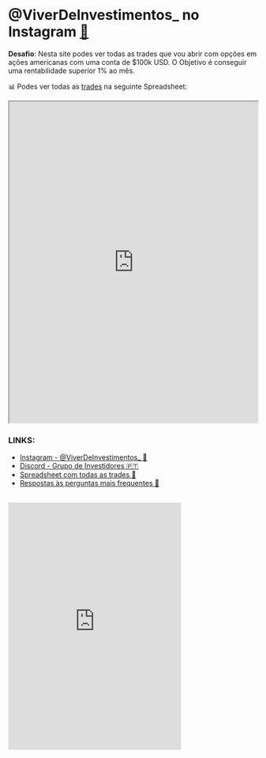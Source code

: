 <br>

# @ViverDeInvestimentos_ no Instagram <a href="https://www.instagram.com/viverdeinvestimentos_/" target="_blank">🔗</a>

**Desafio**: Nesta site podes ver todas as trades que vou abrir com opções em ações americanas com uma conta de $100k USD. O Objetivo é conseguir uma rentabilidade superior 1% ao mês.

📊 Podes ver todas as <a href="https://docs.google.com/spreadsheets/d/170a-fq7Pc1XxwtpfBumxKdZ9QLgExr5dLnvPS4g1_hg/" target="_blank">trades</a> na seguinte Spreadsheet:

<iframe src="https://docs.google.com/spreadsheets/d/170a-fq7Pc1XxwtpfBumxKdZ9QLgExr5dLnvPS4g1_hg/" style="width:100%;height:650px;"></iframe>
<br>

### LINKS:

- <a href="https://www.instagram.com/viverdeinvestimentos_/" target="_blank">Instagram - @ViverDeInvestimentos_ 🔗</a>
- <a href="https://discord.com/invite/BkRRBWdJG2" target="_blank">Discord - Grupo de Investidores 🇵🇹</a>
- <a href="https://docs.google.com/spreadsheets/d/170a-fq7Pc1XxwtpfBumxKdZ9QLgExr5dLnvPS4g1_hg/" target="_blank">Spreadsheet com todas as trades 📝</a>
- <a href="https://docs.google.com/document/d/1z_dtD65isd2-e50LvfJR9oyLEWl3WvblNQyap4FN7YU" target="_blank">Respostas às perguntas mais frequentes 📘</a>

<br>

<iframe src="https://discord.com/widget?id=721457110822420561&theme=dark" width="350" height="500" allowtransparency="true" frameborder="0" sandbox="allow-popups allow-popups-to-escape-sandbox allow-same-origin allow-scripts"></iframe>
